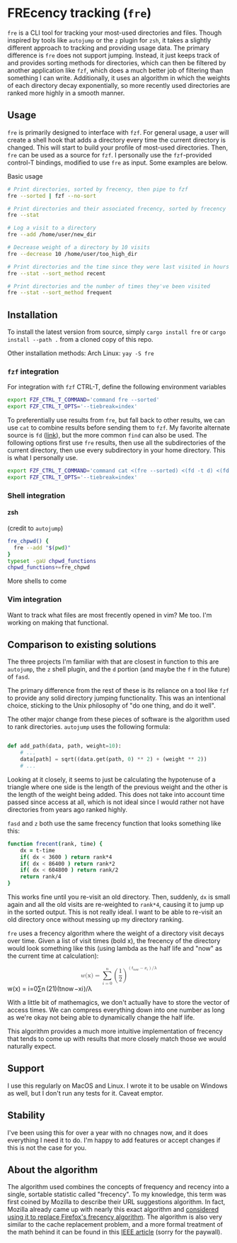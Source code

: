 # FREcency tracking (`fre`)

`fre` is a CLI tool for tracking your most-used directories and files. 
Though inspired by tools like `autojump` or the `z` plugin for `zsh`, it takes a slightly 
different approach to tracking and providing usage data. 
The primary difference is `fre` does not support jumping. Instead, 
it just keeps track of and provides sorting methods for directories, 
which can then be filtered by another application like `fzf`, 
which does a much better job of filtering than something I can write.
Additionally, it uses an algorithm in which the weights of each directory
decay exponentially, so more recently used directories are ranked more highly
in a smooth manner.


## Usage

`fre` is primarily designed to interface with `fzf`. For general usage, 
a user will create a shell hook that adds a directory every time the current 
directory is changed. This will start to build your profile of most-used directories. 
Then, `fre` can be used as a source for `fzf`. I personally use the `fzf`-provided 
control-T bindings, modified to use `fre` as input. Some examples are below.

Basic usage
```sh
# Print directories, sorted by frecency, then pipe to fzf
fre --sorted | fzf --no-sort

# Print directories and their associated frecency, sorted by frecency
fre --stat

# Log a visit to a directory
fre --add /home/user/new_dir

# Decrease weight of a directory by 10 visits
fre --decrease 10 /home/user/too_high_dir

# Print directories and the time since they were last visited in hours
fre --stat --sort_method recent

# Print directories and the number of times they've been visited
fre --stat --sort_method frequent
```

## Installation

To install the latest version from source, simply `cargo install fre` or `cargo install --path .` from a cloned copy of this repo.

Other installation methods:
Arch Linux: `yay -S fre`

### `fzf` integration
For integration with `fzf` CTRL-T, define the following environment variables 
```zsh
export FZF_CTRL_T_COMMAND='command fre --sorted'
export FZF_CTRL_T_OPTS='--tiebreak=index'
```

To preferentially use results from `fre`, but fall back to other results, we can use 
`cat` to combine results before sending them to `fzf`. My favorite alternate source 
is `fd` ([link](https://github.com/sharkdp/fd)), but the more common `find` can also be 
used. The following options first use `fre` results, then use all the subdirectories 
of the current directory, then use every subdirectory in your home directory. 
This is what I personally use.

```zsh
export FZF_CTRL_T_COMMAND='command cat <(fre --sorted) <(fd -t d) <(fd -t d . ~)'
export FZF_CTRL_T_OPTS='--tiebreak=index'
```

### Shell integration

#### zsh
(credit to `autojump`)

```zsh
fre_chpwd() {
  fre --add "$(pwd)"
}
typeset -gaU chpwd_functions
chpwd_functions+=fre_chpwd
```

More shells to come

### Vim integration

Want to track what files are most frecently opened in vim? Me too. I'm working on making that functional.


## Comparison to existing solutions

The three projects I'm familiar with that are closest in function to this are `autojump`, the `z` shell plugin, and the `d` portion (and maybe the `f` in the future) of `fasd`. 

The primary difference from the rest of these is its reliance on a tool like `fzf` to provide any solid directory jumping functionality. This was an intentional choice, sticking to the Unix philosophy of "do one thing, and do it well". 

The other major change from these pieces of software is the algorithm used to rank directories.  `autojump` uses the following formula:

```python

def add_path(data, path, weight=10):
    # ...
    data[path] = sqrt((data.get(path, 0) ** 2) + (weight ** 2))
    # ...
```

Looking at it closely, it seems to just be calculating the hypotenuse of a triangle where one side is the length of the previous weight and the other is the length of the weight being added. This does not take into account time passed since access at all, which is not ideal since I would rather not have directories from years ago ranked highly.

`fasd` and `z` both use the same frecency function that looks something like this:

```zsh
function frecent(rank, time) {
    dx = t-time
    if( dx < 3600 ) return rank*4
    if( dx < 86400 ) return rank*2
    if( dx < 604800 ) return rank/2
    return rank/4
}
```

This works fine until you re-visit an old directory. Then, suddenly, `dx` is small again and all the old visits are re-weighted to `rank*4`, causing it to jump up in the sorted output. This is not really ideal. I want to be able to re-visit an old directory once without messing up my directory ranking. 

`fre` uses a frecency algorithm where the weight of a directory visit decays over time. Given a list of visit times (bold x), the frecency of the directory would look something like this (using lambda as the half life and "now" as the current time at calculation):

<span class="katex-display"><span class="katex"><span class="katex-mathml"><math xmlns="http://www.w3.org/1998/Math/MathML" display="block"><semantics><mrow><mi>w</mi><mo stretchy="false">(</mo><mtext mathvariant="bold">x</mtext><mo stretchy="false">)</mo><mo>=</mo><munderover><mo>∑</mo><mrow><mi>i</mi><mo>=</mo><mn>0</mn></mrow><mi>n</mi></munderover><msup><mrow><mo fence="true">(</mo><mfrac><mn>1</mn><mn>2</mn></mfrac><mo fence="true">)</mo></mrow><mrow><mrow><mo fence="true">(</mo><msub><mi>t</mi><mrow><mi>n</mi><mi>o</mi><mi>w</mi></mrow></msub><mo>−</mo><msub><mi>x</mi><mi>i</mi></msub><mo fence="true">)</mo></mrow><mi mathvariant="normal">/</mi><mi>λ</mi></mrow></msup></mrow><annotation encoding="application/x-tex">w(\textbf{x}) = \sum_{i=0}^n\left(\frac{1}{2}\right)^{\left(t_{now} - x_i\right)/\lambda}</annotation></semantics></math></span><span class="katex-html" aria-hidden="true"><span class="base"><span class="strut" style="height: 1em; vertical-align: -0.25em;"></span><span style="margin-right: 0.02691em;" class="mord mathnormal">w</span><span class="mopen">(</span><span class="mord text"><span class="mord textbf">x</span></span><span class="mclose">)</span><span class="mspace" style="margin-right: 0.277778em;"></span><span class="mrel">=</span><span class="mspace" style="margin-right: 0.277778em;"></span></span><span class="base"><span class="strut" style="height: 3.00557em; vertical-align: -1.27767em;"></span><span class="mop op-limits"><span class="vlist-t vlist-t2"><span class="vlist-r"><span class="vlist" style="height: 1.6514em;"><span class="" style="top: -1.87233em; margin-left: 0em;"><span class="pstrut" style="height: 3.05em;"></span><span class="sizing reset-size6 size3 mtight"><span class="mord mtight"><span class="mord mathnormal mtight">i</span><span class="mrel mtight">=</span><span class="mord mtight">0</span></span></span></span><span class="" style="top: -3.05001em;"><span class="pstrut" style="height: 3.05em;"></span><span class=""><span class="mop op-symbol large-op">∑</span></span></span><span class="" style="top: -4.30001em; margin-left: 0em;"><span class="pstrut" style="height: 3.05em;"></span><span class="sizing reset-size6 size3 mtight"><span class="mord mathnormal mtight">n</span></span></span></span><span class="vlist-s">​</span></span><span class="vlist-r"><span class="vlist" style="height: 1.27767em;"><span class=""></span></span></span></span></span><span class="mspace" style="margin-right: 0.166667em;"></span><span class="minner"><span class="minner"><span class="mopen delimcenter" style="top: 0em;"><span class="delimsizing size3">(</span></span><span class="mord"><span class="mopen nulldelimiter"></span><span class="mfrac"><span class="vlist-t vlist-t2"><span class="vlist-r"><span class="vlist" style="height: 1.32144em;"><span class="" style="top: -2.314em;"><span class="pstrut" style="height: 3em;"></span><span class="mord"><span class="mord">2</span></span></span><span class="" style="top: -3.23em;"><span class="pstrut" style="height: 3em;"></span><span class="frac-line" style="border-bottom-width: 0.04em;"></span></span><span class="" style="top: -3.677em;"><span class="pstrut" style="height: 3em;"></span><span class="mord"><span class="mord">1</span></span></span></span><span class="vlist-s">​</span></span><span class="vlist-r"><span class="vlist" style="height: 0.686em;"><span class=""></span></span></span></span></span><span class="mclose nulldelimiter"></span></span><span class="mclose delimcenter" style="top: 0em;"><span class="delimsizing size3">)</span></span></span><span class="msupsub"><span class="vlist-t"><span class="vlist-r"><span class="vlist" style="height: 1.7279em;"><span class="" style="top: -3.9029em; margin-right: 0.05em;"><span class="pstrut" style="height: 2.7em;"></span><span class="sizing reset-size6 size3 mtight"><span class="mord mtight"><span class="minner mtight"><span class="mopen mtight delimcenter" style="top: 0em;"><span class="mtight">(</span></span><span class="mord mtight"><span class="mord mathnormal mtight">t</span><span class="msupsub"><span class="vlist-t vlist-t2"><span class="vlist-r"><span class="vlist" style="height: 0.164543em;"><span class="" style="top: -2.357em; margin-left: 0em; margin-right: 0.0714286em;"><span class="pstrut" style="height: 2.5em;"></span><span class="sizing reset-size3 size1 mtight"><span class="mord mtight"><span class="mord mathnormal mtight">n</span><span class="mord mathnormal mtight">o</span><span style="margin-right: 0.02691em;" class="mord mathnormal mtight">w</span></span></span></span></span><span class="vlist-s">​</span></span><span class="vlist-r"><span class="vlist" style="height: 0.143em;"><span class=""></span></span></span></span></span></span><span class="mbin mtight">−</span><span class="mord mtight"><span class="mord mathnormal mtight">x</span><span class="msupsub"><span class="vlist-t vlist-t2"><span class="vlist-r"><span class="vlist" style="height: 0.328086em;"><span class="" style="top: -2.357em; margin-left: 0em; margin-right: 0.0714286em;"><span class="pstrut" style="height: 2.5em;"></span><span class="sizing reset-size3 size1 mtight"><span class="mord mathnormal mtight">i</span></span></span></span><span class="vlist-s">​</span></span><span class="vlist-r"><span class="vlist" style="height: 0.143em;"><span class=""></span></span></span></span></span></span><span class="mclose mtight delimcenter" style="top: 0em;"><span class="mtight">)</span></span></span><span class="mord mtight">/</span><span class="mord mathnormal mtight">λ</span></span></span></span></span></span></span></span></span></span></span></span></span>

With a little bit of mathemagics, we don't actually have to store the vector of access times. We can compress everything down into one number as long as we're okay not being able to dynamically change the half life. 

This algorithm provides a much more intuitive implementation of frecency that tends to come up with results that more closely match those we would naturally expect.

## Support

I use this regularly on MacOS and Linux. I wrote it to be usable on Windows as well, 
but I don't run any tests for it. Caveat emptor.


## Stability

I've been using this for over a year with no chnages now, and it does everything I need it to do. I'm happy to add features or accept changes if this is not the case for you.

## About the algorithm

The algorithm used combines the concepts of frequency and recency into a single, sortable statistic called "frecency".
To my knowledge, this term was first coined by Mozilla to describe their URL suggestions algorithm. 
In fact, Mozilla already came up with nearly this exact algorithm and 
[considered using it to replace Firefox's frecency algorithm](https://wiki.mozilla.org/User:Jesse/NewFrecency?title=User:Jesse/NewFrecency).
The algorithm is also very similar to the cache replacement problem, and a more formal treatment of the
math behind it can be found in this [IEEE article](https://ieeexplore.ieee.org/document/970573) (sorry for the paywall).

